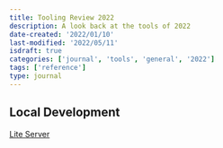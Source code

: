 ```yaml
---
title: Tooling Review 2022
description: A look back at the tools of 2022
date-created: '2022/01/10'
last-modified: '2022/05/11'
isdraft: true
categories: ['journal', 'tools', 'general', '2022']
tags: ['reference']
type: journal
---
```


## Local Development

[Lite Server](https://www.npmjs.com/package/lite-server)
